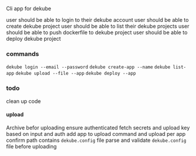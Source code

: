 Cli app for dekube

user should be able to login to their dekube account
user should be able to create dekube project
user should be able to list their dekube projects
user should be able to push dockerfile to dekube project
user should be  able to deploy dekube project

### commands
`dekube login --email --password`
`dekube create-app --name`
`dekube list-app`
`dekube upload --file --app`
`dekube deploy --app`

### todo
clean up code
#### upload
Archive befor uploading
ensure authenticated
fetch secrets and upload key based on input and auth
add app to upload command and upload per app
confirm path contains `dekube.config` file
parse and validate `dekube.config` file before uploading